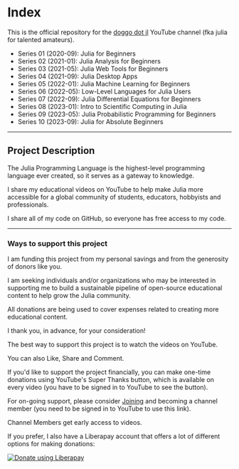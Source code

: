 # Index
This is the official repository for the [doggo dot jl](https://www.youtube.com/@doggodotjl) YouTube channel (fka julia for talented amateurs).

* Series 01 (2020-09): Julia for Beginners
* Series 02 (2021-01): Julia Analysis for Beginners
* Series 03 (2021-05): Julia Web Tools for Beginners
* Series 04 (2021-09): Julia Desktop Apps
* Series 05 (2022-01): Julia Machine Learning for Beginners
* Series 06 (2022-05): Low-Level Languages for Julia Users
* Series 07 (2022-09): Julia Differential Equations for Beginners
* Series 08 (2023-01): Intro to Scientific Computing in Julia
* Series 09 (2023-05): Julia Probabilistic Programming for Beginners
* Series 10 (2023-09): Julia for Absolute Beginners
---
## Project Description

The Julia Programming Language is the highest-level programming language ever created, so it serves as a gateway to knowledge.

I share my educational videos on YouTube to help make Julia more accessible for a global community of students, educators, hobbyists and professionals.

I share all of my code on GitHub, so everyone has free access to my code.

---
### Ways to support this project

I am funding this project from my personal savings and from the generosity of donors like you.

I am seeking individuals and/or organizations who may be interested in supporting me to build a sustainable pipeline of open-source educational content to help grow the Julia community.

All donations are being used to cover expenses related to creating more educational content.

I thank you, in advance, for your consideration!

The best way to support this project is to watch the videos on YouTube.

You can also Like, Share and Comment.

If you'd like to support the project financially, you can make one-time donations using YouTube's Super Thanks button, which is available on every video (you have to be signed in to YouTube to see the button).

For on-going support, please consider [Joining](https://www.youtube.com/channel/UCQwQVlIkbalDzmMnr-0tRhw/join) and becoming a channel member (you need to be signed in to YouTube to use this link).

Channel Members get early access to videos.

If you prefer, I also have a Liberapay account that offers a lot of different options for making donations:

<noscript><a href="https://liberapay.com/julia4ta/donate"><img alt="Donate using Liberapay" src="https://liberapay.com/assets/widgets/donate.svg"></a></noscript>
